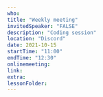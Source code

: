 ```yaml
---
who: 
title: "Weekly meeting"
invitedSpeaker: "FALSE"
description: "Coding session"
location: "Discord"
date: 2021-10-15
startTime: "11:00"
endTime: "12:30"
onlinemeeting: 
link: 
extra: 
lessonFolder: 
---
```

